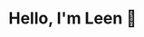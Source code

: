 # Hello, I'm Leen 👋

<!--
**gravitymoon/gravitymoon** is a ✨ _special_ ✨ repository because its `README.md` (this file) appears on your GitHub profile.
I am an ECE student 
Here are some ideas to get you started:

- 🔭 I’m currently working on ...myself
- 🌱 I’m currently learning python
- 🤔 I’m looking for help with learning more about obsidian
- 💬 Ask me about nothing I don't know anything yet lol
-->
